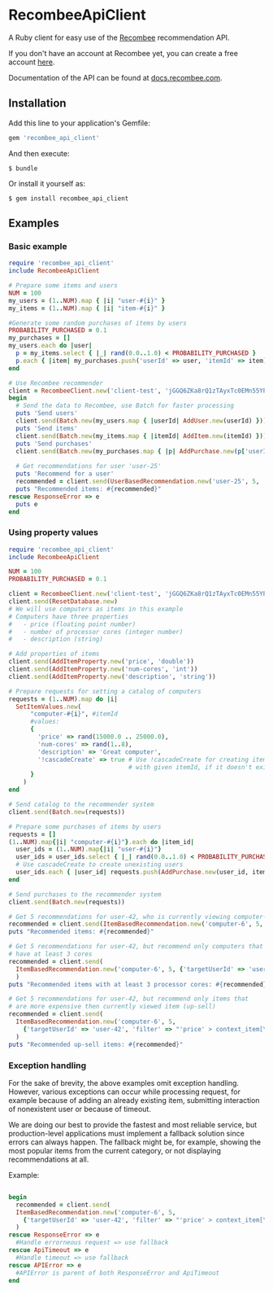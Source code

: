 # RecombeeApiClient

A Ruby client for easy use of the [Recombee](https://www.recombee.com/) recommendation API.

If you don't have an account at Recombee yet, you can create a free account [here](https://www.recombee.com/).

Documentation of the API can be found at [docs.recombee.com](https://docs.recombee.com/).

## Installation

Add this line to your application's Gemfile:

```ruby
gem 'recombee_api_client'
```

And then execute:

    $ bundle

Or install it yourself as:

    $ gem install recombee_api_client

## Examples

### Basic example
```ruby
require 'recombee_api_client'
include RecombeeApiClient

# Prepare some items and users 
NUM = 100
my_users = (1..NUM).map { |i| "user-#{i}" }
my_items = (1..NUM).map { |i| "item-#{i}" }

#Generate some random purchases of items by users
PROBABILITY_PURCHASED = 0.1
my_purchases = []
my_users.each do |user|
  p = my_items.select { |_| rand(0.0..1.0) < PROBABILITY_PURCHASED }
  p.each { |item| my_purchases.push('userId' => user, 'itemId' => item) }
end

# Use Recombee recommender
client = RecombeeClient.new('client-test', 'jGGQ6ZKa8rQ1zTAyxTc0EMn55YPF7FJLUtaMLhbsGxmvwxgTwXYqmUk5xVZFw98L')
begin
  # Send the data to Recombee, use Batch for faster processing
  puts 'Send users'
  client.send(Batch.new(my_users.map { |userId| AddUser.new(userId) }))
  puts 'Send items'
  client.send(Batch.new(my_items.map { |itemId| AddItem.new(itemId) }))
  puts 'Send purchases'
  client.send(Batch.new(my_purchases.map { |p| AddPurchase.new(p['userId'], p['itemId']) }))
  
  # Get recommendations for user 'user-25'
  puts 'Recommend for a user'
  recommended = client.send(UserBasedRecommendation.new('user-25', 5, 'rotationRate' => 0))
  puts "Recommended items: #{recommended}"
rescue ResponseError => e
  puts e
end
```

### Using property values
```ruby
require 'recombee_api_client'
include RecombeeApiClient

NUM = 100
PROBABILITY_PURCHASED = 0.1

client = RecombeeClient.new('client-test', 'jGGQ6ZKa8rQ1zTAyxTc0EMn55YPF7FJLUtaMLhbsGxmvwxgTwXYqmUk5xVZFw98L')
client.send(ResetDatabase.new)
# We will use computers as items in this example
# Computers have three properties 
#   - price (floating point number)
#   - number of processor cores (integer number)
#   - description (string)

# Add properties of items
client.send(AddItemProperty.new('price', 'double'))
client.send(AddItemProperty.new('num-cores', 'int'))
client.send(AddItemProperty.new('description', 'string'))

# Prepare requests for setting a catalog of computers
requests = (1..NUM).map do |i|
  SetItemValues.new(
      "computer-#{i}", #itemId
      #values:
      { 
        'price' => rand(15000.0 .. 25000.0),
        'num-cores' => rand(1..8),
        'description' => 'Great computer',
        '!cascadeCreate' => true # Use !cascadeCreate for creating item
                                 # with given itemId, if it doesn't exist
      }
    )
end

# Send catalog to the recommender system
client.send(Batch.new(requests))

# Prepare some purchases of items by users
requests = []
(1..NUM).map{|i| "computer-#{i}"}.each do |item_id|
  user_ids = (1..NUM).map{|i| "user-#{i}"}
  user_ids = user_ids.select { |_| rand(0.0..1.0) < PROBABILITY_PURCHASED }
  # Use cascadeCreate to create unexisting users
  user_ids.each { |user_id| requests.push(AddPurchase.new(user_id, item_id, 'cascadeCreate' => true)) }
end

# Send purchases to the recommender system
client.send(Batch.new(requests))

# Get 5 recommendations for user-42, who is currently viewing computer-6
recommended = client.send(ItemBasedRecommendation.new('computer-6', 5, 'targetUserId' => 'user-42') )
puts "Recommended items: #{recommended}"

# Get 5 recommendations for user-42, but recommend only computers that
# have at least 3 cores
recommended = client.send(
  ItemBasedRecommendation.new('computer-6', 5, {'targetUserId' => 'user-42', 'filter' => "'num-cores'>=3"})
  )
puts "Recommended items with at least 3 processor cores: #{recommended}"

# Get 5 recommendations for user-42, but recommend only items that
# are more expensive then currently viewed item (up-sell)
recommended = client.send(
  ItemBasedRecommendation.new('computer-6', 5,
    {'targetUserId' => 'user-42', 'filter' => "'price' > context_item[\"price\"]"})
  )
puts "Recommended up-sell items: #{recommended}"
```

### Exception handling

For the sake of brevity, the above examples omit exception handling. However, various exceptions can occur while processing request, for example because of adding an already existing item, submitting interaction of nonexistent user or because of timeout.

We are doing our best to provide the fastest and most reliable service, but production-level applications must implement a fallback solution since errors can always happen. The fallback might be, for example, showing the most popular items from the current category, or not displaying recommendations at all.

Example:
```ruby

begin
  recommended = client.send(
  ItemBasedRecommendation.new('computer-6', 5,
    {'targetUserId' => 'user-42', 'filter' => "'price' > context_item[\"price\"]"})
  )
rescue ResponseError => e
  #Handle errorneous request => use fallback
rescue ApiTimeout => e
  #Handle timeout => use fallback
rescue APIError => e
  #APIError is parent of both ResponseError and ApiTimeout
end
```